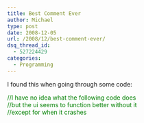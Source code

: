 ```yaml
---
title: Best Comment Ever
author: Michael
type: post
date: 2008-12-05
url: /2008/12/best-comment-ever/
dsq_thread_id:
  - 527224429
categories:
  - Programming
---
```

I found this when going through some code:

<span style="color: #008000;">//I have no idea what the following code does<br /> //but the ui seems to function better without it<br /> //except for when it crashes</span>
